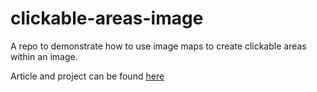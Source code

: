 # clickable-areas-image
A repo to demonstrate how to use image maps to create clickable areas within an image.

Article and project can be found [here](https://dev.to/atanda1/image-maps-3h55)
